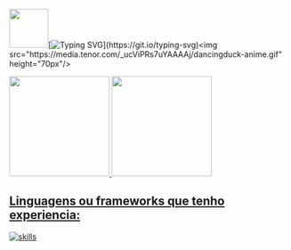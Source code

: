 <img src="https://media.tenor.com/_ucViPRs7uYAAAAj/dancingduck-anime.gif" height="70px"/>[![Typing SVG](https://readme-typing-svg.demolab.com?font=Press+Start+2P&size=14&duration=4000&pause=1000&color=F9FBFF&vCenter=true&width=435&lines=Ol%C3%A1%2C+me+chamo+Gustavo+da+Rocha;Bem-vindo+ao+meu+Github!)](https://git.io/typing-svg)<img src="https://media.tenor.com/_ucViPRs7uYAAAAj/dancingduck-anime.gif" height="70px"/>

<div>
  <a href="https://github.com/gustavo2417">
  <img height="180em" src="https://github-readme-stats.vercel.app/api/top-langs/?username=gustavo2417&layout=compact&langs_count=7&theme=tokyonight"/>
  <img height="180em" src="https://github-readme-stats.vercel.app/api?username=gustavo2417&show_icons=true&theme=tokyonight&include_all_commits=true&count_private=true"/>
</div>

 ## Linguagens ou frameworks que tenho experiencia:

![skills](https://skillicons.dev/icons?i=html,css,js,ts,nodejs,react,mongodb,mysql,py,git,vscode&theme=dark)
  
